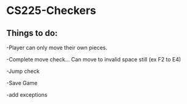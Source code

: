 # CS225-Checkers


## Things to do:
-Player can only move their own pieces.

-Complete move check... Can move to invalid space still (ex F2 to E4)

-Jump check
  
-Save Game

-add exceptions
